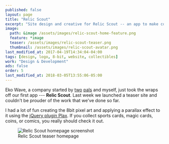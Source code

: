 ```yaml
---
published: false
layout: page
title: "Relic Scout"
excerpt: "Site design and creative for Relic Scout -- an app to make collecting simpler, while saving you money."
image: 
  path: &image /assets/images/relic-scout-home-feature.png
  feature: *image
  teaser: /assets/images/relic-scout-teaser.png
  thumbnail: /assets/images/relic-scout-avatar.png
last_modified_at: 2017-04-19T14:34:04-04:00
tags: [design, logo, 8-bit, website, collectibles]
work: "Design & Development"
ads: false
order: 5
last_modified_at: 2018-03-05T13:55:06-05:00
---
```


Eko Wave, a company started by [two](http://twitter.com/endonend) [pals](http://twitter.com/bjpmba) and myself, just took the wraps off our first app --- **Relic Scout**. Last week we launched a teaser site and couldn't be prouder of the work that we've done so far.

I had a lot of fun creating the 8bit pixel art and applying a parallax effect to it using the [jQuery plugin Plax](https://github.com/cameronmcefee/plax). If you collect sports cards, magic cards, coins, or comics, you really should check it out.

<figure>
	<img src="/assets/images/relic-scout-browser-750.jpg" alt="Relic Scout homepage screenshot">
	<figcaption>Relic Scout teaser homepage</figcaption>
</figure>
